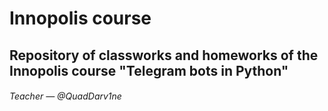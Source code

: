# Innopolis course
 
## Repository of classworks and homeworks of the Innopolis course "Telegram bots in Python"

###### Teacher — @QuadDarv1ne
